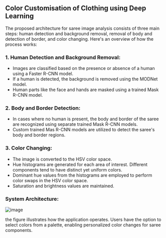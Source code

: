 ## Color Customisation of Clothing using Deep Learning  

The proposed architecture for saree image analysis consists of three main steps: human detection and background removal, removal of body and detection of border, and color changing. Here's an overview of how the process works:

### 1. Human Detection and Background Removal:
- Images are classified based on the presence or absence of a human using a Faster R-CNN model.
- If a human is detected, the background is removed using the MODNet model.
- Human parts like the face and hands are masked using a trained Mask R-CNN model.

### 2. Body and Border Detection:
- In cases where no human is present, the body and border of the saree are recognized using separate trained Mask R-CNN models.
- Custom trained Mas R-CNN models are utilized to detect the saree's body and border regions.

### 3. Color Changing:
- The image is converted to the HSV color space.
- Hue histograms are generated for each area of interest. Different components tend to have distinct yet uniform colors.
- Dominant hue values from the histograms are employed to perform color swaps in the HSV color space.
- Saturation and brightness values are maintained.

### System Architecture:

![image](https://github.com/Arya-adesh/Customisation-of-clothing-using-MaskRCNN/assets/84959568/ae063cda-1123-4937-9e11-cef4374f70a8)

the figure illustrates how the application operates. 
Users have the option to select colors from a palette, enabling personalized color changes for saree components.

